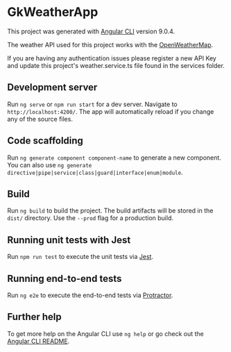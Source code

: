 # GkWeatherApp

This project was generated with [Angular CLI](https://github.com/angular/angular-cli) version 9.0.4.

The weather API used for this project works with the [OpenWeatherMap](https://openweathermap.org/). 

If you are having any authentication issues please
register a new API Key and update this project's weather.service.ts file found in the services folder.

## Development server

Run `ng serve` or `npm run start` for a dev server. Navigate to `http://localhost:4200/`. The app will automatically reload if you change any of the source files.

## Code scaffolding

Run `ng generate component component-name` to generate a new component. You can also use `ng generate directive|pipe|service|class|guard|interface|enum|module`.

## Build

Run `ng build` to build the project. The build artifacts will be stored in the `dist/` directory. Use the `--prod` flag for a production build.

## Running unit tests with Jest

Run `npm run test` to execute the unit tests via [Jest](https://jestjs.io/).

## Running end-to-end tests

Run `ng e2e` to execute the end-to-end tests via [Protractor](http://www.protractortest.org/).

## Further help

To get more help on the Angular CLI use `ng help` or go check out the [Angular CLI README](https://github.com/angular/angular-cli/blob/master/README.md).
